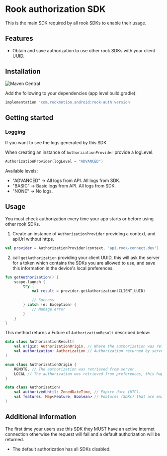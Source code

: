 # Rook authorization SDK

This is the main SDK required by all rook SDKs to enable their usage.

## Features

* Obtain and save authorization to use other rook SDKs with your client UUID.

## Installation

![Maven Central](https://img.shields.io/maven-central/v/com.rookmotion.android/rook-auth?color=%23F44336)

Add the following to your dependencies (app level build.gradle):

```groovy
implementation 'com.rookmotion.android:rook-auth:version'
```

## Getting started

### Logging

If you want to see the logs generated by this SDK

When creating an instance of `AuthorizationProvider` provide a logLevel:

```kotlin
AuthorizationProvider(logLevel = "ADVANCED")
```

Available levels:

* "ADVANCED" -> All logs from API. All logs from SDK.
* "BASIC" -> Basic logs from API. All logs from SDK.
* "NONE" -> No logs.

## Usage

You must check authorization every time your app starts or before using other rook SDKs.

1. Create an instance of `AuthorizationProvider` providing a context, and apiUrl without https.

```kotlin
val provider = AuthorizationProvider(context, "api.rook-connect.dev")
```

2. call `getAuthorization` providing your client UUID, this will ask the server for a token which
   contains the SDKs you are allowed to use, and save this information in the device's local
   preferences.

```kotlin
fun getAuthorization() {
    scope.launch {
        try {
            val result = provider.getAuthorization(CLIENT_UUID)

            // Success
        } catch (e: Exception) {
            // Manage error
        }
    }
}
```

This method returns a Future of `AuthorizationResult` described below:

```kotlin
data class AuthorizationResult(
    val origin: AuthorizationOrigin, // Where the authorization was retrieved from.
    val authorization: Authorization // Authorization returned by server/preferences.
)

enum class AuthorizationOrigin {
    REMOTE, // The authorization was retrieved from server.
    LOCAL // The authorization was retrieved from preferences, this happens when the device does not have an active internet connection or if the request to the server fails.
}

data class Authorization(
    val authorizedUntil: ZonedDateTime, // Expire date (UTC).
    val features: Map<Feature, Boolean> // Features (SDKs) that are enabled or disabled.
)
```

## Additional information

The first time your users use this SDK they MUST have an active internet connection otherwise
the request will fail and a default authorization will be returned.

* The default authorization has all SDKs disabled.
